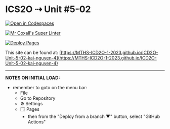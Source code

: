 # ICS2O ⇢ Unit #5-02

[![Open in Codespaces](https://classroom.github.com/assets/launch-codespace-7f7980b617ed060a017424585567c406b6ee15c891e84e1186181d67ecf80aa0.svg)](https://classroom.github.com/open-in-codespaces?assignment_repo_id=14870019)

[![Mr Coxall's Super Linter](https://github.com/MTHS-ICD2O-1-2023/ICD2O-Unit-5-02-kai-nguyen-4/workflows/Mr%20Coxall's%20Super%20Linter/badge.svg)](https://github.com/MTHS-ICD2O-1-2023/ICD2O-Unit-5-02-kai-nguyen-4/actions)

[![Deploy Pages](https://github.com/MTHS-ICD2O-1-2023/ICD2O-Unit-5-02-kai-nguyen-4/workflows/Deploy%20Pages/badge.svg)](https://github.com/MTHS-ICD2O-1-2023/ICD2O-Unit-5-02-kai-nguyen-4/actions)

This site can be found at: [https://MTHS-ICD2O-1-2023.github.io/ICD2O-Unit-5-02-kai-nguyen-4](https://MTHS-ICD2O-1-2023.github.io/ICD2O-Unit-5-02-kai-nguyen-4)

---

**NOTES ON INITIAL LOAD:**
- remember to goto on the menu bar:
  - File
  - Go to Repository
  - ⚙ Settings
  - 🗔 Pages
    - then from the "Deploy from a branch ▼" button, select "GitHub Actions"
